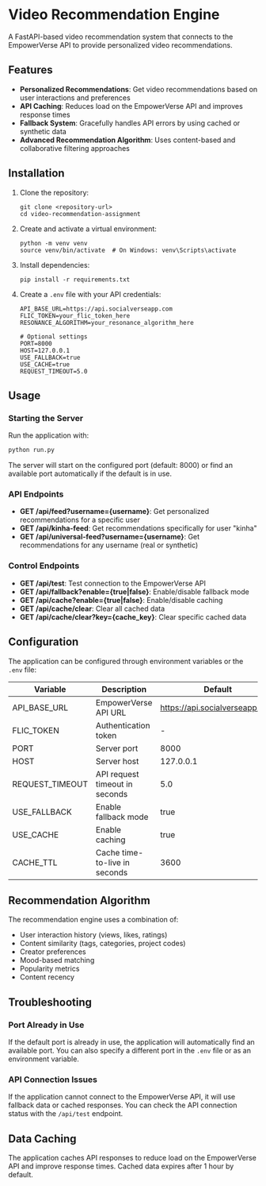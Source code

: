 # Video Recommendation Engine

A FastAPI-based video recommendation system that connects to the EmpowerVerse API to provide personalized video recommendations.

## Features

- **Personalized Recommendations**: Get video recommendations based on user interactions and preferences
- **API Caching**: Reduces load on the EmpowerVerse API and improves response times
- **Fallback System**: Gracefully handles API errors by using cached or synthetic data
- **Advanced Recommendation Algorithm**: Uses content-based and collaborative filtering approaches

## Installation

1. Clone the repository:
   ```
   git clone <repository-url>
   cd video-recommendation-assignment
   ```

2. Create and activate a virtual environment:
   ```
   python -m venv venv
   source venv/bin/activate  # On Windows: venv\Scripts\activate
   ```

3. Install dependencies:
   ```
   pip install -r requirements.txt
   ```

4. Create a `.env` file with your API credentials:
   ```
   API_BASE_URL=https://api.socialverseapp.com
   FLIC_TOKEN=your_flic_token_here
   RESONANCE_ALGORITHM=your_resonance_algorithm_here
   
   # Optional settings
   PORT=8000
   HOST=127.0.0.1
   USE_FALLBACK=true
   USE_CACHE=true
   REQUEST_TIMEOUT=5.0
   ```

## Usage

### Starting the Server

Run the application with:

```bash
python run.py
```

The server will start on the configured port (default: 8000) or find an available port automatically if the default is in use.

### API Endpoints

- **GET /api/feed?username={username}**: Get personalized recommendations for a specific user
- **GET /api/kinha-feed**: Get recommendations specifically for user "kinha"
- **GET /api/universal-feed?username={username}**: Get recommendations for any username (real or synthetic)

### Control Endpoints

- **GET /api/test**: Test connection to the EmpowerVerse API
- **GET /api/fallback?enable={true|false}**: Enable/disable fallback mode
- **GET /api/cache?enable={true|false}**: Enable/disable caching
- **GET /api/cache/clear**: Clear all cached data
- **GET /api/cache/clear?key={cache_key}**: Clear specific cached data

## Configuration

The application can be configured through environment variables or the `.env` file:

| Variable | Description | Default |
|----------|-------------|---------|
| API_BASE_URL | EmpowerVerse API URL | https://api.socialverseapp.com |
| FLIC_TOKEN | Authentication token | - |
| PORT | Server port | 8000 |
| HOST | Server host | 127.0.0.1 |
| REQUEST_TIMEOUT | API request timeout in seconds | 5.0 |
| USE_FALLBACK | Enable fallback mode | true |
| USE_CACHE | Enable caching | true |
| CACHE_TTL | Cache time-to-live in seconds | 3600 |

## Recommendation Algorithm

The recommendation engine uses a combination of:

- User interaction history (views, likes, ratings)
- Content similarity (tags, categories, project codes)
- Creator preferences
- Mood-based matching
- Popularity metrics
- Content recency

## Troubleshooting

### Port Already in Use

If the default port is already in use, the application will automatically find an available port. You can also specify a different port in the `.env` file or as an environment variable.

### API Connection Issues

If the application cannot connect to the EmpowerVerse API, it will use fallback data or cached responses. You can check the API connection status with the `/api/test` endpoint.

## Data Caching

The application caches API responses to reduce load on the EmpowerVerse API and improve response times. Cached data expires after 1 hour by default.
